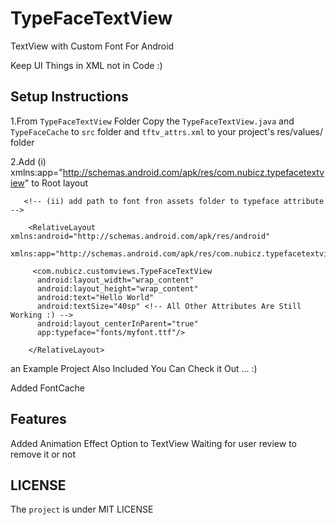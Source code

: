 TypeFaceTextView
================

TextView with Custom Font For Android

Keep UI Things in XML not in Code :)  

Setup Instructions
------------------

 1.From `TypeFaceTextView` Folder Copy the `TypeFaceTextView.java` and `TypeFaceCache` to `src` folder and `tftv_attrs.xml` to your project's res/values/ folder

 2.Add (i) xmlns:app="http://schemas.android.com/apk/res/com.nubicz.typefacetextview" to Root layout 

       <!-- (ii) add path to font fron assets folder to typeface attribute -->

        <RelativeLayout xmlns:android="http://schemas.android.com/apk/res/android"
                        xmlns:app="http://schemas.android.com/apk/res/com.nubicz.typefacetextview">
 
         <com.nubicz.customviews.TypeFaceTextView 
          android:layout_width="wrap_content"
          android:layout_height="wrap_content"
          android:text="Hello World"
          android:textSize="40sp" <!-- All Other Attributes Are Still Working :) -->
          android:layout_centerInParent="true"
          app:typeface="fonts/myfont.ttf"/>

        </RelativeLayout>

   an Example Project Also Included You Can Check it Out ... :)

Added FontCache 


Features
-------
Added Animation Effect Option to TextView
Waiting for user review to remove it or not

LICENSE
------
The `project` is under MIT LICENSE 

